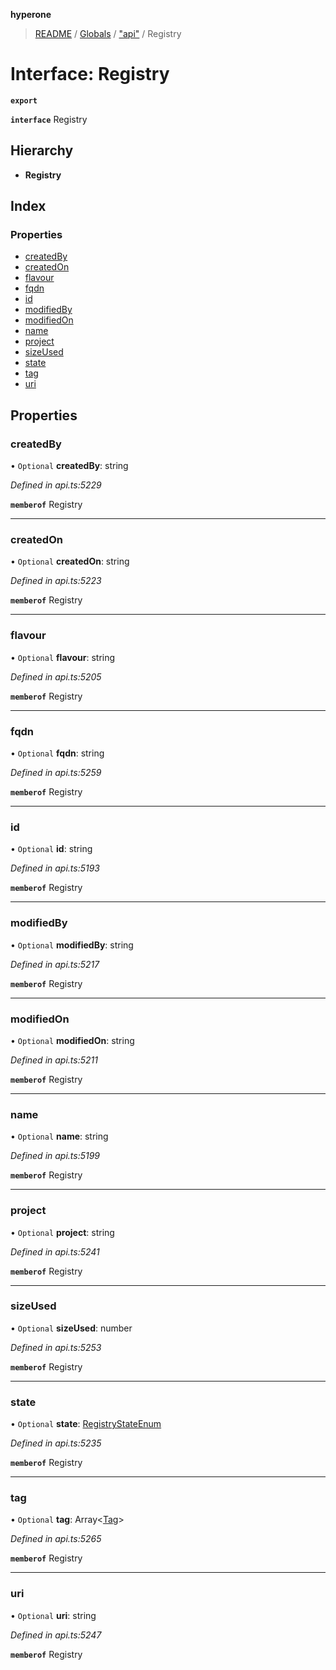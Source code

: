 **hyperone**

> [README](../README.md) / [Globals](../globals.md) / ["api"](../modules/_api_.md) / Registry

# Interface: Registry

**`export`** 

**`interface`** Registry

## Hierarchy

* **Registry**

## Index

### Properties

* [createdBy](_api_.registry.md#createdby)
* [createdOn](_api_.registry.md#createdon)
* [flavour](_api_.registry.md#flavour)
* [fqdn](_api_.registry.md#fqdn)
* [id](_api_.registry.md#id)
* [modifiedBy](_api_.registry.md#modifiedby)
* [modifiedOn](_api_.registry.md#modifiedon)
* [name](_api_.registry.md#name)
* [project](_api_.registry.md#project)
* [sizeUsed](_api_.registry.md#sizeused)
* [state](_api_.registry.md#state)
* [tag](_api_.registry.md#tag)
* [uri](_api_.registry.md#uri)

## Properties

### createdBy

• `Optional` **createdBy**: string

*Defined in api.ts:5229*

**`memberof`** Registry

___

### createdOn

• `Optional` **createdOn**: string

*Defined in api.ts:5223*

**`memberof`** Registry

___

### flavour

• `Optional` **flavour**: string

*Defined in api.ts:5205*

**`memberof`** Registry

___

### fqdn

• `Optional` **fqdn**: string

*Defined in api.ts:5259*

**`memberof`** Registry

___

### id

• `Optional` **id**: string

*Defined in api.ts:5193*

**`memberof`** Registry

___

### modifiedBy

• `Optional` **modifiedBy**: string

*Defined in api.ts:5217*

**`memberof`** Registry

___

### modifiedOn

• `Optional` **modifiedOn**: string

*Defined in api.ts:5211*

**`memberof`** Registry

___

### name

• `Optional` **name**: string

*Defined in api.ts:5199*

**`memberof`** Registry

___

### project

• `Optional` **project**: string

*Defined in api.ts:5241*

**`memberof`** Registry

___

### sizeUsed

• `Optional` **sizeUsed**: number

*Defined in api.ts:5253*

**`memberof`** Registry

___

### state

• `Optional` **state**: [RegistryStateEnum](../enums/_api_.registrystateenum.md)

*Defined in api.ts:5235*

**`memberof`** Registry

___

### tag

• `Optional` **tag**: Array\<[Tag](_api_.tag.md)>

*Defined in api.ts:5265*

**`memberof`** Registry

___

### uri

• `Optional` **uri**: string

*Defined in api.ts:5247*

**`memberof`** Registry
